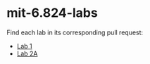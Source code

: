 # mit-6.824-labs

Find each lab in its corresponding pull request:
- [Lab 1](https://github.com/QiuHaohao/mit-6.824-labs/pull/1)
- [Lab 2A](https://github.com/QiuHaohao/mit-6.824-labs/pull/2)
